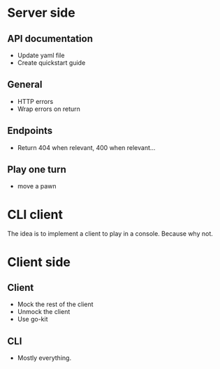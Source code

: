 # Server side

## API documentation
* Update yaml file
* Create quickstart guide

## General
* HTTP errors
* Wrap errors on return

## Endpoints

* Return 404 when relevant, 400 when relevant...

## Play one turn
* move a pawn

# CLI client

The idea is to implement a client to play in a console. Because why not.


# Client side

## Client
* Mock the rest of the client
* Unmock the client
* Use go-kit

## CLI
* Mostly everything.